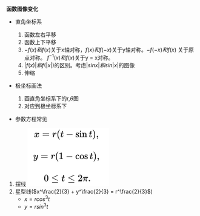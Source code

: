 **函数图像变化** 
- 直角坐标系 
  1. 函数左右平移
  2. 函数上下平移
  3. $-f(x) 和 f(x)$关于x轴对称，$f(x)和f(-x)$关于y轴对称。$-f(-x) 和 f(x)$ 关于原点对称。 $f^{-1}(x) 和 f(x)$关于y = x对称。 
  4. $|f(x)| 和 f(|x|)$的区别。考虑$|sinx| 和 sin|x|$的图像
  5. 伸缩

- 极坐标画法  
  1.  画直角坐标系下的r,$\theta$图
  2.  对应到极坐标系下


- 参数方程常见  
1. 摆线
![](../../picture/摆线.png)
2. 星型线($x^\frac{2}{3} + y^\frac{2}{3} = r^\frac{2}{3}$)  
    - $x = rcos^3t$
    - $y = rsin^3t$